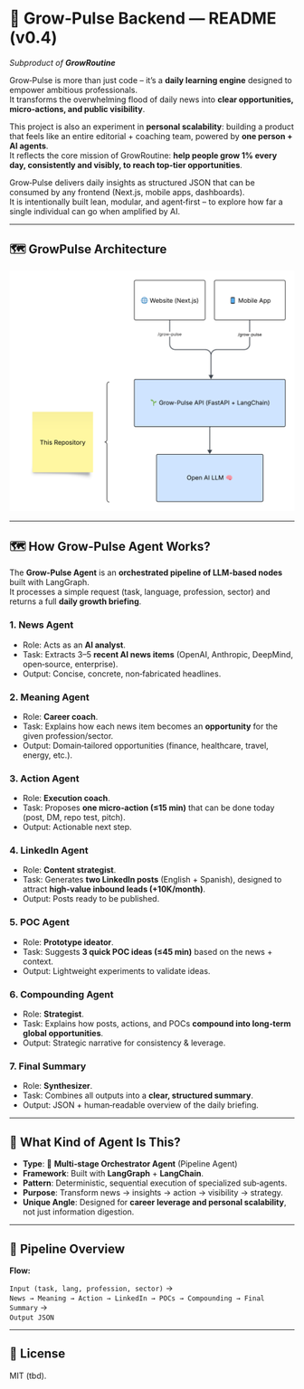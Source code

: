 # 🌱 Grow‑Pulse Backend — README (v0.4)

_Subproduct of **GrowRoutine**_

Grow‑Pulse is more than just code – it’s a **daily learning engine** designed to empower ambitious professionals.  
It transforms the overwhelming flood of daily news into **clear opportunities, micro‑actions, and public visibility**.

This project is also an experiment in **personal scalability**: building a product that feels like an entire editorial + coaching team, powered by **one person + AI agents**.  
It reflects the core mission of GrowRoutine: **help people grow 1% every day, consistently and visibly, to reach top‑tier opportunities**.

Grow‑Pulse delivers daily insights as structured JSON that can be consumed by any frontend (Next.js, mobile apps, dashboards).  
It is intentionally built lean, modular, and agent‑first – to explore how far a single individual can go when amplified by AI.

---

## 🗺️ GrowPulse Architecture

<p align="center">
  <img src="docs/architecture-diagram.png.png" alt="GrowPulse Architecture" width="700">
</p>

---

## 🗺️ How Grow‑Pulse Agent Works?

The **Grow‑Pulse Agent** is an **orchestrated pipeline of LLM‑based nodes** built with LangGraph.  
It processes a simple request (task, language, profession, sector) and returns a full **daily growth briefing**.

### 1. **News Agent**
- Role: Acts as an **AI analyst**.  
- Task: Extracts 3–5 **recent AI news items** (OpenAI, Anthropic, DeepMind, open‑source, enterprise).  
- Output: Concise, concrete, non‑fabricated headlines.

### 2. **Meaning Agent**
- Role: **Career coach**.  
- Task: Explains how each news item becomes an **opportunity** for the given profession/sector.  
- Output: Domain‑tailored opportunities (finance, healthcare, travel, energy, etc.).

### 3. **Action Agent**
- Role: **Execution coach**.  
- Task: Proposes **one micro‑action (≤15 min)** that can be done today (post, DM, repo test, pitch).  
- Output: Actionable next step.

### 4. **LinkedIn Agent**
- Role: **Content strategist**.  
- Task: Generates **two LinkedIn posts** (English + Spanish), designed to attract **high‑value inbound leads (+10K/month)**.  
- Output: Posts ready to be published.

### 5. **POC Agent**
- Role: **Prototype ideator**.  
- Task: Suggests **3 quick POC ideas (≤45 min)** based on the news + context.  
- Output: Lightweight experiments to validate ideas.

### 6. **Compounding Agent**
- Role: **Strategist**.  
- Task: Explains how posts, actions, and POCs **compound into long‑term global opportunities**.  
- Output: Strategic narrative for consistency & leverage.

### 7. **Final Summary**
- Role: **Synthesizer**.  
- Task: Combines all outputs into a **clear, structured summary**.  
- Output: JSON + human‑readable overview of the daily briefing.

---

## 🧠 What Kind of Agent Is This?

- **Type**: 🚀 **Multi‑stage Orchestrator Agent** (Pipeline Agent)  
- **Framework**: Built with **LangGraph** + **LangChain**.  
- **Pattern**: Deterministic, sequential execution of specialized sub‑agents.  
- **Purpose**: Transform news → insights → action → visibility → strategy.  
- **Unique Angle**: Designed for **career leverage and personal scalability**, not just information digestion.

---

## 📂 Pipeline Overview

**Flow:**

`Input (task, lang, profession, sector)` →  
`News → Meaning → Action → LinkedIn → POCs → Compounding → Final Summary` →  
`Output JSON`

---

## 📄 License
MIT (tbd).
